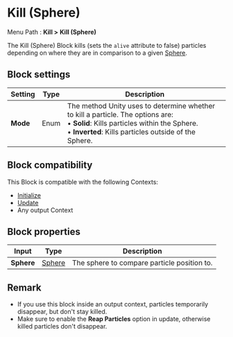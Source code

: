 # Kill (Sphere)

Menu Path : **Kill >** **Kill (Sphere)**

The Kill (Sphere) Block kills (sets the `alive` attribute to false) particles depending on where they are in comparison to a given [Sphere](Type-Sphere.md).

## Block settings

| **Setting** | **Type** | **Description**                                              |
| ----------- | -------- | ------------------------------------------------------------ |
| **Mode**    | Enum     | The method Unity uses to determine whether to kill a particle. The options are:<br/>&#8226; **Solid**: Kills particles within the Sphere.<br/>&#8226; **Inverted**: Kills particles outside of the Sphere. |

## Block compatibility

This Block is compatible with the following Contexts:

- [Initialize](Context-Initialize.md)
- [Update](Context-Update.md)
- Any output Context

## Block properties

| **Input**  | **Type**                 | **Description**                             |
| ---------- | ------------------------ | ------------------------------------------- |
| **Sphere** | [Sphere](Type-Sphere.md) | The sphere to compare particle position to. |

## Remark

- If you use this block inside an output context, particles temporarily disappear, but don't stay killed.
- Make sure to enable the **Reap Particles** option in update, otherwise killed particles don't disappear.
